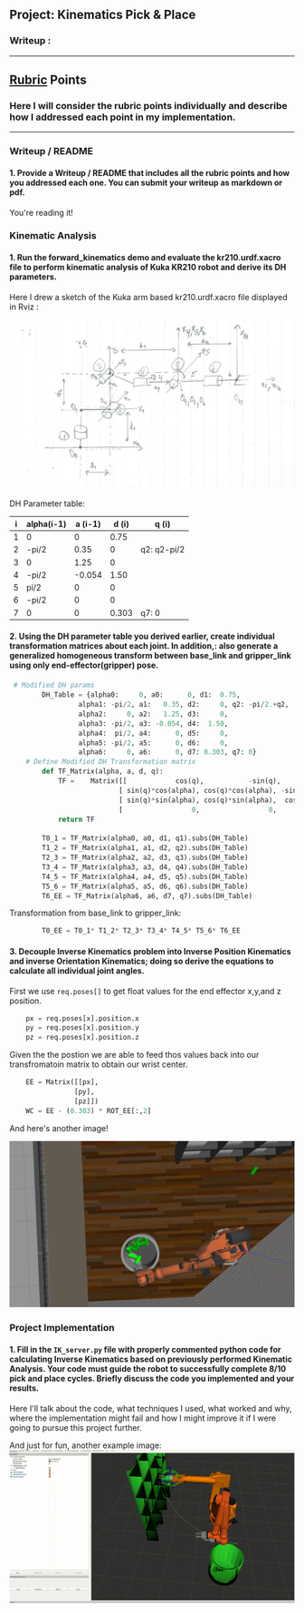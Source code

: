 ## Project: Kinematics Pick & Place
### Writeup : 
---


<!--- # **Steps to complete the project:**  

1. Set up your ROS Workspace.
2. Download or clone the [project repository](https://github.com/udacity/RoboND-Kinematics-Project) into the ***src*** directory of your ROS Workspace.  
3. Experiment with the forward_kinematics environment and get familiar with the robot.
4. Launch in [demo mode](https://classroom.udacity.com/nanodegrees/nd209/parts/7b2fd2d7-e181-401e-977a-6158c77bf816/modules/8855de3f-2897-46c3-a805-628b5ecf045b/lessons/91d017b1-4493-4522-ad52-04a74a01094c/concepts/ae64bb91-e8c4-44c9-adbe-798e8f688193).
5. Perform Kinematic Analysis for the robot following the [project rubric](https://review.udacity.com/#!/rubrics/972/view).
6. Fill in the `IK_server.py` with your Inverse Kinematics code. 
-->

[//]: # (Image References)

[image1]: ./misc_images/misc1.png
[image2]: ./misc_images/misc2.png
[image3]: ./misc_images/misc3.png

## [Rubric](https://review.udacity.com/#!/rubrics/972/view) Points
### Here I will consider the rubric points individually and describe how I addressed each point in my implementation.  

---
### Writeup / README

#### 1. Provide a Writeup / README that includes all the rubric points and how you addressed each one.  You can submit your writeup as markdown or pdf.  

You're reading it!

### Kinematic Analysis
#### 1. Run the forward_kinematics demo and evaluate the kr210.urdf.xacro file to perform kinematic analysis of Kuka KR210 robot and derive its DH parameters.

Here I drew a sketch of the Kuka arm based kr210.urdf.xacro file displayed in Rviz : 

![alt text][image1]


DH Parameter table:

i | alpha(i-1) | a (i-1) | d (i) | q (i)
--- | --- | --- | --- | ---
1 | 0| 0 | 0.75| 
2 | -pi/2| 0.35| 0| q2: q2-pi/2
3 | 0| 1.25| 0|
4 | -pi/2| -0.054| 1.50| 
5 | pi/2| 0|  0|
6 | -pi/2| 0| 0|
7 |  0| 0| 0.303| q7: 0

#### 2. Using the DH parameter table you derived earlier, create individual transformation matrices about each joint. In addition,: also generate a generalized homogeneous transform between base_link and gripper_link using only end-effector(gripper) pose.

``` python
 # Modified DH params
        DH_Table = {alpha0:     0, a0:      0, d1:  0.75,
                 alpha1: -pi/2, a1:   0.35, d2:     0, q2: -pi/2.+q2,
                 alpha2:     0, a2:   1.25, d3:     0,
                 alpha3: -pi/2, a3: -0.054, d4:  1.50,
                 alpha4:  pi/2, a4:      0, d5:     0,
                 alpha5: -pi/2, a5:      0, d6:     0,
                 alpha6:     0, a6:      0, d7: 0.303, q7: 0}
    # Define Modified DH Transformation matrix
        def TF_Matrix(alpha, a, d, q):
            TF =    Matrix([[            cos(q),           -sin(q),           0,             a],
                           [ sin(q)*cos(alpha), cos(q)*cos(alpha), -sin(alpha), -sin(alpha)*d],
                           [ sin(q)*sin(alpha), cos(q)*sin(alpha),  cos(alpha),  cos(alpha)*d],
                           [                 0,                 0,           0,             1]])
            return TF

        T0_1 = TF_Matrix(alpha0, a0, d1, q1).subs(DH_Table)        
        T1_2 = TF_Matrix(alpha1, a1, d2, q2).subs(DH_Table)        
        T2_3 = TF_Matrix(alpha2, a2, d3, q3).subs(DH_Table)
        T3_4 = TF_Matrix(alpha3, a3, d4, q4).subs(DH_Table)        
        T4_5 = TF_Matrix(alpha4, a4, d5, q5).subs(DH_Table)        
        T5_6 = TF_Matrix(alpha5, a5, d6, q6).subs(DH_Table)        
        T6_EE = TF_Matrix(alpha6, a6, d7, q7).subs(DH_Table)
```

Transformation from base_link to gripper_link:
```python        
        T0_EE = T0_1* T1_2* T2_3* T3_4* T4_5* T5_6* T6_EE
```



#### 3. Decouple Inverse Kinematics problem into Inverse Position Kinematics and inverse Orientation Kinematics; doing so derive the equations to calculate all individual joint angles.

First we use `req.poses[]` to get float values for the end effector x,y,and z position.
```python
    px = req.poses[x].position.x
    py = req.poses[x].position.y
    pz = req.poses[x].position.z
```

Given the the postion we are able to feed thos values back into our transfromatoin matrix to obtain our wrist center.
```python
    EE = Matrix([[px],
                [py],
                [pz]])
    WC = EE - (0.303) * ROT_EE[:,2]
```
And here's another image! 

![alt text][image2]

### Project Implementation

#### 1. Fill in the `IK_server.py` file with properly commented python code for calculating Inverse Kinematics based on previously performed Kinematic Analysis. Your code must guide the robot to successfully complete 8/10 pick and place cycles. Briefly discuss the code you implemented and your results. 


Here I'll talk about the code, what techniques I used, what worked and why, where the implementation might fail and how I might improve it if I were going to pursue this project further.  


And just for fun, another example image:
![alt text][image3]


